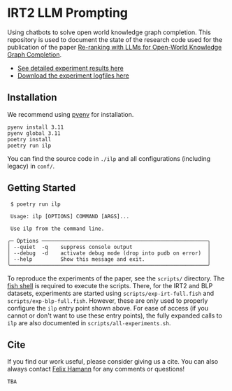 # IRT2 LLM Prompting

Using chatbots to solve open world knowledge graph completion. This repository is used to document the state of the research code used for the publication of the paper [Re-ranking with LLMs for Open-World Knowledge Graph Completion](https://example.com).

- [See detailed experiment results here](https://docs.google.com/spreadsheets/d/1794pSMUGz6si1_FswPXciauxJSQRjqkLJL4WH2JO_2s)
- [Download the experiment logfiles here](https://example.com)


## Installation

We recommend using [pyenv]([poetry](https://github.com/pyenv/pyenv)+https://python-poetry.org/) for installation.

```console
pyenv install 3.11
pyenv global 3.11
poetry install
poetry run ilp
```

You can find the source code in `./ilp` and all configurations (including legacy) in `conf/`.


## Getting Started

```console
 $ poetry run ilp

 Usage: ilp [OPTIONS] COMMAND [ARGS]...

 Use ilp from the command line.

╭─ Options ─────────────────────────────────────────────────────╮
│ --quiet  -q    suppress console output                        │
│ --debug  -d    activate debug mode (drop into pudb on error)  │
│ --help         Show this message and exit.                    │
╰───────────────────────────────────────────────────────────────╯
```

To reproduce the experiments of the paper, see the `scripts/` directory. The [fish shell](https://fishshell.com/) is required to execute the scripts.  There, for the IRT2 and BLP datasets, experiments are started using `scripts/exp-irt-full.fish` and `scripts/exp-blp-full.fish`. However, these are only used to properly configure the `ilp` entry point shown above. For ease of access (if you cannot or don't want to use these entry points), the fully expanded calls to `ilp` are also documented in `scripts/all-experiments.sh`.


## Cite

If you find our work useful, please consider giving us a cite. You can also always contact [Felix Hamann](https://github.com/kantholtz) for any comments or questions!

```
TBA
```
